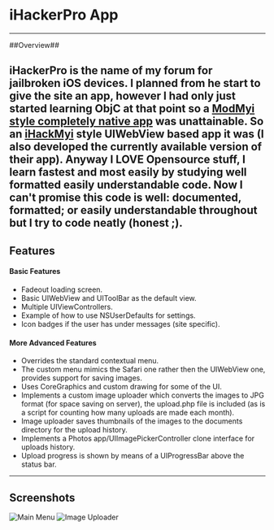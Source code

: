 # iHackerPro App #
----------------------------
##Overview##

iHackerPro is the name of my forum for jailbroken iOS devices. I planned from he start to give the site an app, however I had only just started learning ObjC at that point so a [ModMyi style completely native app](http://itunes.apple.com/us/app/modmyi/id381962819?mt=8 "ModMyi App in AppStore") was unattainable. So an [iHackMyi](http://ihackmyi.com "iHackMyi Forums") style UIWebView based app it was (I also developed the currently available version of their app).
Anyway I **LOVE** Opensource stuff, I learn fastest and most easily by studying well formatted easily understandable code.
Now I can't promise this code is well: documented, formatted; or easily understandable throughout but I try to code neatly (honest ;).
---------------------------

## Features ##

#### Basic Features ####

*  Fadeout loading screen.
*  Basic UIWebView and UIToolBar as the default view.
*  Multiple UIViewControllers.
*  Example of how to use NSUserDefaults for settings.
*  Icon badges if the user has under messages (site specific).


#### More Advanced Features ####

*  Overrides the standard contextual menu.
*  The custom menu mimics the Safari one rather then the UIWebView one, provides support for saving images.
*  Uses CoreGraphics and custom drawing for some of the UI.
*  Implements a custom image uploader which converts the images to JPG format (for space saving on server), the upload.php file is included (as is a script for counting how many uploads are made each month).
*  Image uploader saves thumbnails of the images to the documents directory for the upload history.
*  Implements a Photos app/UIImagePickerController clone interface for uploads history.
*  Upload progress is shown by means of a UIProgressBar above the status bar.



---------------------------

## Screenshots ##

![Main Menu](http://modmyi.com/mmi/upload/4d8f81c590817.png "Main Menu")
![Image Uploader](http://modmyi.com/mmi/upload/4d8f81c5913d0.png "Image Uploader")